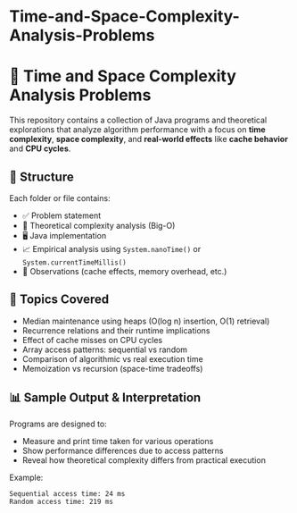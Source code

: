 # Time-and-Space-Complexity-Analysis-Problems

# 🧠 Time and Space Complexity Analysis Problems

This repository contains a collection of Java programs and theoretical explorations that analyze algorithm performance with a focus on **time complexity**, **space complexity**, and **real-world effects** like **cache behavior** and **CPU cycles**.

## 📂 Structure

Each folder or file contains:

- ✅ Problem statement
- 🔎 Theoretical complexity analysis (Big-O)
- 🖥️ Java implementation
- 📈 Empirical analysis using `System.nanoTime()` or `System.currentTimeMillis()`
- 💬 Observations (cache effects, memory overhead, etc.)

## 🧪 Topics Covered

- Median maintenance using heaps (O(log n) insertion, O(1) retrieval)
- Recurrence relations and their runtime implications
- Effect of cache misses on CPU cycles
- Array access patterns: sequential vs random
- Comparison of algorithmic vs real execution time
- Memoization vs recursion (space-time tradeoffs)

## 📊 Sample Output & Interpretation

Programs are designed to:
- Measure and print time taken for various operations
- Show performance differences due to access patterns
- Reveal how theoretical complexity differs from practical execution

Example:
```text
Sequential access time: 24 ms  
Random access time: 219 ms  
